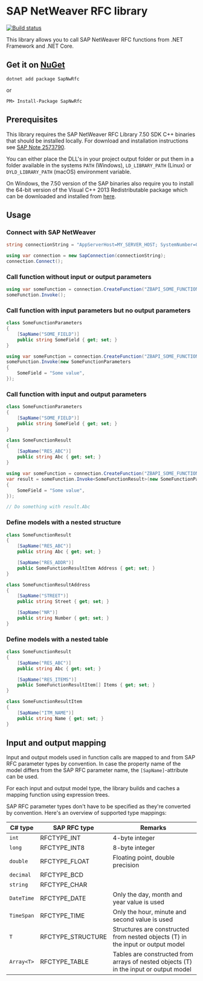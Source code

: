 # SAP NetWeaver RFC library

[![Build status](https://ci.appveyor.com/api/projects/status/6yd37vurchtbeb6c/branch/master?svg=true)](https://ci.appveyor.com/project/huysentruitw/sapnwrfc/branch/master)

This library allows you to call SAP NetWeaver RFC functions from .NET Framework and .NET Core.

## Get it on [NuGet](https://www.nuget.org/packages/SapNwRfc/)

    dotnet add package SapNwRfc
    
or

    PM> Install-Package SapNwRfc

## Prerequisites

This library requires the SAP NetWeaver RFC Library 7.50 SDK C++ binaries that should be installed locally. For download and installation instructions see [SAP Note 2573790](https://launchpad.support.sap.com/#/notes/2573790).

You can either place the DLL's in your project output folder or put them in a folder available in the systems `PATH` (Windows), `LD_LIBRARY_PATH` (Linux) or `DYLD_LIBRARY_PATH` (macOS) environment variable.

On Windows, the 7.50 version of the SAP binaries also require you to install the 64-bit version of the Visual C++ 2013 Redistributable package which can be downloaded and installed from [here](https://www.microsoft.com/en-us/download/details.aspx?id=40784).

## Usage

### Connect with SAP NetWeaver

```csharp
string connectionString = "AppServerHost=MY_SERVER_HOST; SystemNumber=00; User=MY_SAP_USER; Password=SECRET; Client=100; Language=EN; PoolSize=5; Trace=8";

using var connection = new SapConnection(connectionString);
connection.Connect();
```

### Call function without input or output parameters

```csharp
using var someFunction = connection.CreateFunction("ZBAPI_SOME_FUNCTION_NAME");
someFunction.Invoke();
```

### Call function with input parameters but no output parameters

```csharp
class SomeFunctionParameters
{
    [SapName("SOME_FIELD")]
    public string SomeField { get; set; }
}

using var someFunction = connection.CreateFunction("ZBAPI_SOME_FUNCTION_NAME");
someFunction.Invoke(new SomeFunctionParameters
{
    SomeField = "Some value",
});
```

### Call function with input and output parameters

```csharp
class SomeFunctionParameters
{
    [SapName("SOME_FIELD")]
    public string SomeField { get; set; }
}

class SomeFunctionResult
{
    [SapName("RES_ABC")]
    public string Abc { get; set; }
}

using var someFunction = connection.CreateFunction("ZBAPI_SOME_FUNCTION_NAME");
var result = someFunction.Invoke<SomeFunctionResult>(new SomeFunctionParameters
{
    SomeField = "Some value",
});

// Do something with result.Abc
```

### Define models with a nested structure

```csharp
class SomeFunctionResult
{
    [SapName("RES_ABC")]
    public string Abc { get; set; }

    [SapName("RES_ADDR")]
    public SomeFunctionResultItem Address { get; set; }
}

class SomeFunctionResultAddress
{
    [SapName("STREET")]
    public string Street { get; set; }

    [SapName("NR")]
    public string Number { get; set; }
}
```

### Define models with a nested table

```csharp
class SomeFunctionResult
{
    [SapName("RES_ABC")]
    public string Abc { get; set; }

    [SapName("RES_ITEMS")]
    public SomeFunctionResultItem[] Items { get; set; }
}

class SomeFunctionResultItem
{
    [SapName("ITM_NAME")]
    public string Name { get; set; }
}
```

## Input and output mapping

Input and output models used in function calls are mapped to and from SAP RFC parameter types by convention. In case the property name of the model differs from the SAP RFC parameter name, the `[SapName]`-attribute can be used.

For each input and output model type, the library builds and caches a mapping function using expression trees.

SAP RFC parameter types don't have to be specified as they're converted by convention. Here's an overview of supported type mappings:

C# type | SAP RFC type | Remarks
--- | --- | ---
`int` | RFCTYPE_INT | 4-byte integer
`long` | RFCTYPE_INT8 | 8-byte integer
`double` | RFCTYPE_FLOAT | Floating point, double precision
`decimal` | RFCTYPE_BCD |
`string` | RFCTYPE_CHAR |
`DateTime` | RFCTYPE_DATE | Only the day, month and year value is used
`TimeSpan` | RFCTYPE_TIME | Only the hour, minute and second value is used
`T` | RFCTYPE_STRUCTURE | Structures are constructed from nested objects (T) in the input or output model
`Array<T>` | RFCTYPE_TABLE | Tables are constructed from arrays of nested objects (T) in the input or output model
